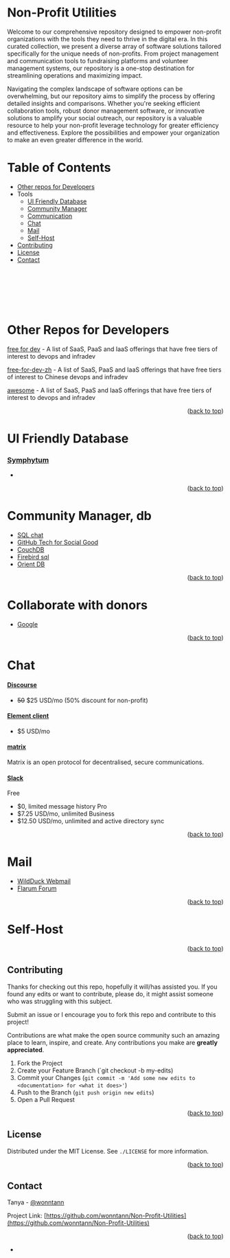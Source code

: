 # Non-Profit Utilities

Welcome to our comprehensive repository designed to empower non-profit organizations with the tools they need to thrive in the digital era. In this curated collection, we present a diverse array of software solutions tailored specifically for the unique needs of non-profits. From project management and communication tools to fundraising platforms and volunteer management systems, our repository is a one-stop destination for streamlining operations and maximizing impact.

Navigating the complex landscape of software options can be overwhelming, but our repository aims to simplify the process by offering detailed insights and comparisons. Whether you're seeking efficient collaboration tools, robust donor management software, or innovative solutions to amplify your social outreach, our repository is a valuable resource to help your non-profit leverage technology for greater efficiency and effectiveness. Explore the possibilities and empower your organization to make an even greater difference in the world.

# Table of Contents
- [Other repos for Developers](#other-repos)
- Tools
    - [UI Friendly Database](#ui-friendly-database)
    - [Community Manager](#community-manager,-db)
    - [Communication](#communication)
    - [Chat](#chat)
    - [Mail](#mail)
    - [Self-Host](#self-host)
- [Contributing](#contributing)
- [License](#license)
- [Contact](#contact)

<br>
<br>
<br>
<br>
<br>


# Other Repos for Developers
[free for dev](https://github.com/ripienaar/free-for-dev) - A list of SaaS, PaaS and IaaS offerings that have free tiers of interest to devops and infradev

[free-for-dev-zh](https://github.com/qinghuaiorg/free-for-dev-zh) - A list of SaaS, PaaS and IaaS offerings that have free tiers of interest to Chinese devops and infradev

[awesome](https://github.com/sindresorhus/awesome) - A list of SaaS, PaaS and IaaS offerings that have free tiers of interest to devops and infradev

<p align="right">(<a href="#top">back to top</a>)</p>


# UI Friendly Database
### [Symphytum](https://github.com/giowck/symphytum)
- 
<p align="right">(<a href="#top">back to top</a>)</p>


# Community Manager, db
- [SQL chat](https://github.com/sqlchat/sqlchat)
- [GitHub Tech for Social Good](https://socialimpact.github.com/tech-for-social-good/dpg-open-source-community-manager-program)
- [CouchDB](https://couchdb.apache.org/)
- [Firebird sql](https://firebirdsql.org/en/start/)
- [Orient DB](https://orientdb.org/)

<p align="right">(<a href="#top">back to top</a>)</p>


# Collaborate with donors
- [Google](https://www.google.com/nonprofits/)

<p align="right">(<a href="#top">back to top</a>)</p>


# Chat
#### [Discourse](https://discourse.org/)
- ~~50~~ $25 USD/mo (50% discount for non-profit)
#### [Element client](https://element.io/)
- $5 USD/mo
#### [matrix](https://www.matrix.org/try-matrix/)
Matrix is an open protocol for decentralised, secure communications.
#### [Slack](https://slack.com/help/articles/204368833-Apply-for-the-Slack-for-Nonprofits-discount)
Free
- $0, limited message history
Pro
- $7.25 USD/mo, unlimited
Business
- $12.50 USD/mo, unlimited and active directory sync


<p align="right">(<a href="#top">back to top</a>)</p>


# Mail
- [WildDuck Webmail](https://webmail.wildduck.email/)
- [Flarum Forum](https://flarum.org/)


<p align="right">(<a href="#top">back to top</a>)</p>

# Self-Host


<p align="right">(<a href="#top">back to top</a>)</p>


<!-- CONTRIBUTING -->
## Contributing
Thanks for checking out this repo, hopefully it will/has assisted you. If you found any edits or want to contribute, please do, it might assist someone who was struggling with this subject.

Submit an issue or I encourage you to fork this repo and contribute to this project!

Contributions are what make the open source community such an amazing place to learn, inspire, and create. Any contributions you make are **greatly appreciated**.

1. Fork the Project
2. Create your Feature Branch (`git checkout -b my-edits)
3. Commit your Changes (`git commit -m 'Add some new edits to <documentation> for <what it does>'`)
4. Push to the Branch (`git push origin new edits`)
5. Open a Pull Request

<p align="right">(<a href="#top">back to top</a>)</p>


<!-- LICENSE -->
## License
Distributed under the MIT License. See `./LICENSE` for more information.

<p align="right">(<a href="#top">back to top</a>)</p>


<!-- CONTACT -->
## Contact
Tanya - [@wonntann](https://twitter.com/wonntann)

Project Link: [https://github.com/wonntann/Non-Profit-Utilities](https://github.com/wonntann/Non-Profit-Utilities)

<p align="right">(<a href="#top">back to top</a>)</p>


- 



